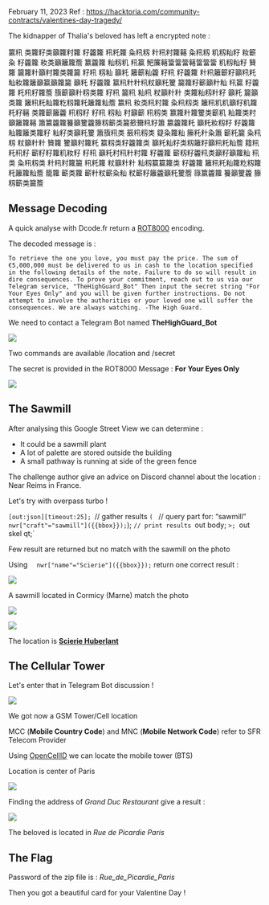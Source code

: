 February 11, 2023 Ref : https://hacktoria.com/community-contracts/valentines-day-tragedy/

The kidnapper of Thalia's beloved has left a encrypted note :

籝籸 类籮籽类籲籮籿籮 籽籱籮 籸籷籮 粂籸籾 籵籸籿籮簵 粂籸籾 籶籾籼籽 籹籪粂 籽籱籮 籹类籲籬籮簷 籝籱籮 籼籾籶 籸籯 鲃簾簵簹簹簹簵簹簹簹 籶籾籼籽 籫籮 籭籮籵籲籿籮类籮籭 籽籸 籾籼 籲籷 籬籪籼籱 籽籸 籽籱籮 籵籸籬籪籽籲籸籷 籼籹籮籬籲籯籲籮籭 籲籷 籽籱籮 籯籸籵籵籸粀籲籷籰 籭籮籽籪籲籵籼 籸籯 籽籱籮 籷籸籽籮簷 籏籪籲籵籾类籮 籽籸 籭籸 籼籸 粀籲籵籵 类籮籼籾籵籽 籲籷 籭籲类籮 籬籸籷籼籮籺籾籮籷籬籮籼簷 籝籸 籹类籸籿籮 粂籸籾类 籬籸籶籶籲籽籶籮籷籽簵 类籮籪籬籱 籸籾籽 籽籸 籾籼 籿籲籪 籸籾类 籝籮籵籮籰类籪籶 籼籮类籿籲籬籮簵 簫籝籱籮籑籲籰籱籐籾籪类籭籨籋籸籽簫 籝籱籮籷 籲籷籹籾籽 籽籱籮 籼籮籬类籮籽 籼籽类籲籷籰 簫籏籸类 籢籸籾类 籎粂籮籼 籘籷籵粂簫 籪籷籭 粂籸籾 粀籲籵籵 籫籮 籰籲籿籮籷 籯籾类籽籱籮类 籲籷籼籽类籾籬籽籲籸籷籼簷 籍籸 籷籸籽 籪籽籽籮籶籹籽 籽籸 籲籷籿籸籵籿籮 籽籱籮 籪籾籽籱籸类籲籽籲籮籼 籸类 粂籸籾类 籵籸籿籮籭 籸籷籮 粀籲籵籵 籼籾籯籯籮类 籽籱籮 籬籸籷籼籮籺籾籮籷籬籮籼簷 籠籮 籪类籮 籪籵粀籪粂籼 粀籪籽籬籱籲籷籰簷 簶籝籱籮 籑籲籰籱 籐籾籪类籭簷

## Message Decoding

A quick analyse with Dcode.fr return a [ROT8000](https://www.dcode.fr/chiffre-rot8000) encoding.

The decoded message is : 

`To retrieve the one you love, you must pay the price. The sum of €5,000,000 must be delivered to us in cash to the location specified in the following details of the note. Failure to do so will result in dire consequences. To prove your commitment, reach out to us via our Telegram service, "TheHighGuard_Bot" Then input the secret string "For Your Eyes Only" and you will be given further instructions. Do not attempt to involve the authorities or your loved one will suffer the consequences. We are always watching. -The High Guard.`

We need to contact a Telegram Bot named **TheHighGuard_Bot**

![](Telegram_Bot.png)

Two commands are available /location and /secret

The secret is provided in the ROT8000 Message : **For Your Eyes Only**

![](Telegram_sawmill.png)

## The Sawmill

After analysing this Google Street View we can determine :

- It could be a sawmill plant
- A lot of palette are stored outside the building
- A small pathway is running at side of the green fence

The challenge author give an advice on Discord channel about the location : Near Reims in France.

Let's try with overpass turbo !

`[out:json][timeout:25];
`// gather results
`(
`  // query part for: “sawmill”
`  nwr["craft"="sawmill"]({{bbox}});
`);
`// print results
`out body;
`>;
`out skel qt;`

Few result are returned but no match with the sawmill on the photo

Using `  nwr["name"="Scierie"]({{bbox}});` return one correct result :

![](Openstreetmap_location.png)

A sawmill located in Cormicy (Marne) match the photo

![](sawmill_aerial.png)


![](Streetview_sawmill.png)

The location is [**Scierie Huberlant**](https://goo.gl/maps/88Ya6u5fmPAck8vM7)


## The Cellular Tower 

Let's enter that in Telegram Bot discussion !

![](Telegram_tower.png)

We got now a GSM Tower/Cell location 

MCC (**Mobile Country Code**) and MNC (**Mobile Network Code**) refer to SFR Telecom Provider

Using [OpenCellID](https://opencellid.org/) we can locate the mobile tower (BTS)

Location is center of Paris

![](OpenCell_Location.png)

Finding the address of *Grand Duc Restaurant* give a result :

![](GoogleMap_Location.png)


The beloved is located in *Rue de Picardie Paris*

## The Flag

Password of the zip file is : *Rue_de_Picardie_Paris*

Then you got a beautiful card for your Valentine Day !


